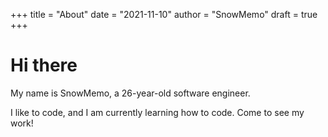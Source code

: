 +++
title = "About"
date = "2021-11-10"
author = "SnowMemo"
draft = true
+++

# Hi there

My name is SnowMemo, a 26-year-old software engineer.

I like to code, and I am currently learning how to code. Come to see my work!
